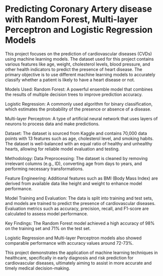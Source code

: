 # Predicting Coronary Artery disease with Random Forest, Multi-layer Perceptron and Logistic Regression Models

This project focuses on the prediction of cardiovascular diseases (CVDs) using machine learning models. The dataset used for this project contains various features like age, weight, cholesterol levels, blood pressure, and other health indicators to predict the presence of heart disease. The primary objective is to use different machine learning models to accurately classify whether a patient is likely to have a heart disease or not.

Models Used:
Random Forest: A powerful ensemble model that combines the results of multiple decision trees to improve prediction accuracy.

Logistic Regression: A commonly used algorithm for binary classification, which estimates the probability of the presence or absence of a disease.

Multi-layer Perceptron: A type of artificial neural network that uses layers of neurons to process data and make predictions.

Dataset:
The dataset is sourced from Kaggle and contains 70,000 data points with 13 features such as age, cholesterol level, and smoking habits. The dataset is well-balanced with an equal ratio of healthy and unhealthy hearts, allowing for reliable model evaluation and testing.

Methodology:
Data Preprocessing: The dataset is cleaned by removing irrelevant columns (e.g., ID), converting age from days to years, and performing necessary transformations.

Feature Engineering: Additional features such as BMI (Body Mass Index) are derived from available data like height and weight to enhance model performance.

Model Training and Evaluation: The data is split into training and test sets, and models are trained to predict the presence of cardiovascular diseases. Evaluation metrics such as accuracy, precision, recall, and F1-score are calculated to assess model performance.

Key Findings:
The Random Forest model achieved a high accuracy of 98% on the training set and 71% on the test set.

Logistic Regression and Multi-layer Perceptron models also showed comparable performance with accuracy values around 72-73%.

This project demonstrates the application of machine learning techniques in healthcare, specifically in early diagnosis and risk prediction for cardiovascular diseases, ultimately aiming to assist in more accurate and timely medical decision-making.

